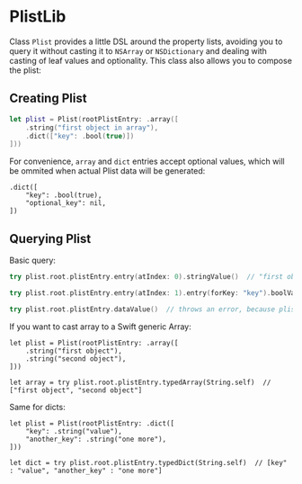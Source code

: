 #  PlistLib

Class `Plist` provides a little DSL around the property lists, avoiding you to query it without casting it to `NSArray` or `NSDictionary` and dealing with casting of leaf values and optionality.
This class also allows you to compose the plist:

## Creating Plist

```swift
let plist = Plist(rootPlistEntry: .array([
    .string("first object in array"),
    .dict(["key": .bool(true)])
]))
```

For convenience, `array` and `dict` entries accept optional values, which will be ommited when actual Plist data will be generated:

```
.dict([
    "key": .bool(true),
    "optional_key": nil,
])
```

## Querying Plist

Basic query:

```swift
try plist.root.plistEntry.entry(atIndex: 0).stringValue()  // "first object in array"

try plist.root.plistEntry.entry(atIndex: 1).entry(forKey: "key").boolValue()  // true

try plist.root.plistEntry.dataValue()  // throws an error, because plist entry is array.
```

If you want to cast array to a Swift generic Array:

```
let plist = Plist(rootPlistEntry: .array([
    .string("first object"),
    .string("second object"),
]))

let array = try plist.root.plistEntry.typedArray(String.self)  // ["first object", "second object"] 
```

Same for dicts:

```
let plist = Plist(rootPlistEntry: .dict([
    "key": .string("value"),
    "another_key": .string("one more"),
]))

let dict = try plist.root.plistEntry.typedDict(String.self)  // [key" : "value", "another_key" : "one more"] 
```
